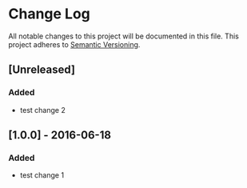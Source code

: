 # Change Log
All notable changes to this project will be documented in this file.
This project adheres to [Semantic Versioning](http://semver.org/).

## [Unreleased]
### Added
-   test change 2

## [1.0.0] - 2016-06-18
### Added
-   test change 1
